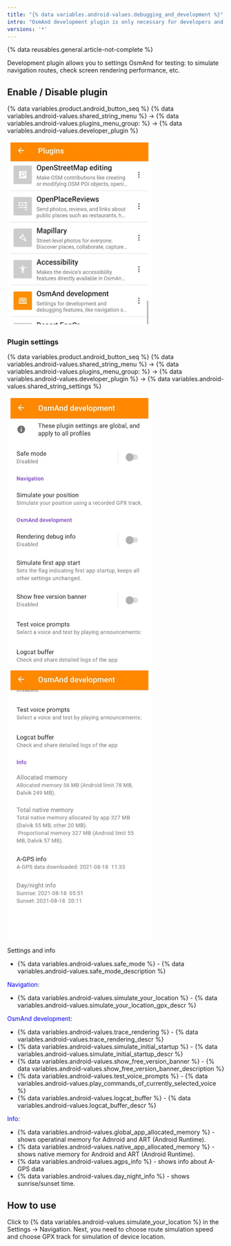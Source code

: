 ```yaml
---
title: "{% data variables.android-values.debugging_and_development %}"
intro: "OsmAnd development plugin is only necessary for developers and experienced users. It allows you to simulate navigation routes, check screen rendering performance, etc."
versions: '*'
---
```

{% data reusables.general.article-not-complete %}


Development plugin allows you to settings OsmAnd for testing: to simulate navigation routes, check screen rendering performance, etc.


## Enable / Disable plugin

{% data variables.product.android_button_seq %} {% data variables.android-values.shared_string_menu %} → {% data variables.android-values.plugins_menu_group: %} → {% data variables.android-values.developer_plugin %}

![Development plugin Android](/assets/images/plugins/development/development_plugin_android.png)


### Plugin settings

{% data variables.product.android_button_seq %} {% data variables.android-values.shared_string_menu %} → {% data variables.android-values.plugins_menu_group: %} → {% data variables.android-values.developer_plugin %} → {% data variables.android-values.shared_string_settings %}

![Development Settings Android](/assets/images/plugins/development/development_plugin_settings_android.png) ![Development Settings 2 Android](/assets/images/plugins/development/development_plugin_settings_2_android.png)


Settings and info
- {% data variables.android-values.safe_mode %} - {% data variables.android-values.safe_mode_description %}

<span style="color:blue">Navigation</span>:

- {% data variables.android-values.simulate_your_location %} - {% data variables.android-values.simulate_your_location_gpx_descr %} 

<span style="color:blue">OsmAnd development</span>:

- {% data variables.android-values.trace_rendering %} - {% data variables.android-values.trace_rendering_descr %} 
- {% data variables.android-values.simulate_initial_startup %} - {% data variables.android-values.simulate_initial_startup_descr %}
- {% data variables.android-values.show_free_version_banner %} - {% data variables.android-values.show_free_version_banner_description %} 
- {% data variables.android-values.test_voice_prompts %} - {% data variables.android-values.play_commands_of_currently_selected_voice %} 
- {% data variables.android-values.logcat_buffer %} - {% data variables.android-values.logcat_buffer_descr %}

<span style="color:blue">Info</span>:

- {% data variables.android-values.global_app_allocated_memory %} - shows operatinal memory for Adnroid and ART (Android Runtime).
- {% data variables.android-values.native_app_allocated_memory %} - shows native memory for Android and ART (Android Runtime).
- {% data variables.android-values.agps_info %} - shows info about A-GPS data
- {% data variables.android-values.day_night_info %} - shows sunrise/sunset time.

## How to use

Click to {% data variables.android-values.simulate_your_location %} in the Settings → Navigation. 
Next, you need to choose route simulation speed and choose GPX track for simulation of device location.
